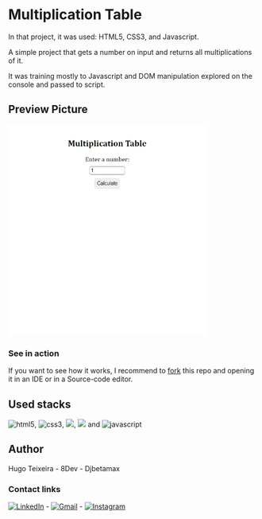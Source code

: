 # Multiplication Table

In that project, it was used: HTML5, CSS3, and Javascript.

A simple project that gets a number on input and returns all multiplications of it.

It was training mostly to Javascript and DOM manipulation explored on the console and passed to script.

## Preview Picture

<img src="img/multiplication-table-preview-image.png" width="400px" alt="layout preview">

### See in action

If you want to see how it works, I recommend to [fork](https://docs.github.com/en/get-started/quickstart/fork-a-repo) this repo and opening it in an IDE or in a Source-code editor.

## Used stacks

<img src="https://img.shields.io/badge/html5-%23E34F26.svg?style=for-the-badge&logo=html5&logoColor=white" width="80px" alt="html5">, <img src="https://img.shields.io/badge/css3-%231572B6.svg?style=for-the-badge&logo=css3&logoColor=white" width="70px" alt="css3">, <img src="https://img.shields.io/badge/Visual%20Studio%20Code-0078d7.svg?style=for-the-badge&logo=visual-studio-code&logoColor=white" height="26px">, <img src="https://img.shields.io/badge/git-%23F05033.svg?style=for-the-badge&logo=git&logoColor=white" width="63px"> and <img src="https://img.shields.io/badge/javascript-%23323330.svg?style=for-the-badge&logo=javascript&logoColor=%23F7DF1E" width="120px" alt="javascript">

## Author

Hugo Teixeira - 8Dev - Djbetamax

### Contact links

[![LinkedIn](https://img.shields.io/badge/linkedin-%230077B5.svg?style=for-the-badge&logo=linkedin&logoColor=white)](www.linkedin.com/in/8dev) - [![Gmail](https://img.shields.io/badge/Gmail-D14836?style=for-the-badge&logo=gmail&logoColor=white)](https://mailto:hugots23@gmail.com) - [![Instagram](https://img.shields.io/badge/Instagram-%23E4405F.svg?style=for-the-badge&logo=Instagram&logoColor=white)](https://www.instagram.com/hugo_8dev/)
